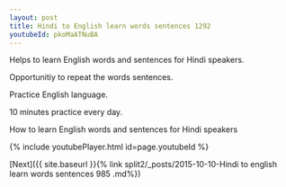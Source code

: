 ```yaml
---
layout: post
title: Hindi to English learn words sentences 1292 
youtubeId: pkoMaATNuBA
---
```

 
 
Helps to learn English words and sentences for Hindi speakers.

Opportunitiy to repeat the words sentences. 

Practice English language. 
 
10 minutes practice every day. 
 
How to learn English words and sentences for Hindi speakers 
 
{% include youtubePlayer.html id=page.youtubeId %}
 
 
[Next]({{ site.baseurl }}{% link  split2/_posts/2015-10-10-Hindi to english learn words sentences 985 .md%})
 
